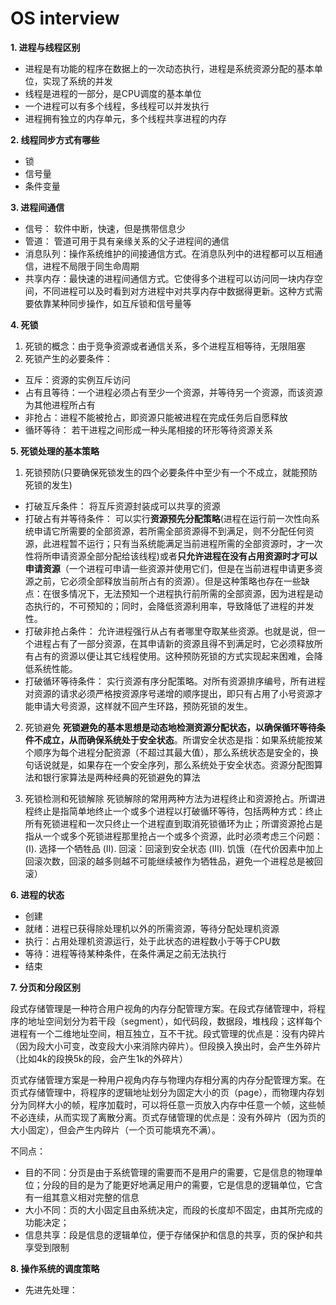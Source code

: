 # OS interview

**1. 进程与线程区别**

- 进程是有功能的程序在数据上的一次动态执行，进程是系统资源分配的基本单位，实现了系统的并发
- 线程是进程的一部分，是CPU调度的基本单位
- 一个进程可以有多个线程，多线程可以并发执行
- 进程拥有独立的内存单元，多个线程共享进程的内存

**2. 线程同步方式有哪些**

- 锁
- 信号量
- 条件变量

**3. 进程间通信**

- 信号： 软件中断，快速，但是携带信息少
- 管道： 管道可用于具有亲缘关系的父子进程间的通信
- 消息队列：操作系统维护的间接通信方式。在消息队列中的进程都可以互相通信，进程不局限于同生命周期
- 共享内存：最快速的进程间通信方式。它使得多个进程可以访问同一块内存空间，不同进程可以及时看到对方进程中对共享内存中数据得更新。这种方式需要依靠某种同步操作，如互斥锁和信号量等

**4. 死锁**

1) 死锁的概念：由于竞争资源或者通信关系，多个进程互相等待，无限阻塞
2) 死锁产生的必要条件：
- 互斥：资源的实例互斥访问
- 占有且等待：一个进程必须占有至少一个资源，并等待另一个资源，而该资源为其他进程所占有
- 非抢占：进程不能被抢占，即资源只能被进程在完成任务后自愿释放
- 循环等待： 若干进程之间形成一种头尾相接的环形等待资源关系 

**5. 死锁处理的基本策略**

1. 死锁预防(只要确保死锁发生的四个必要条件中至少有一个不成立，就能预防死锁的发生)
- 打破互斥条件：
将互斥资源封装成可以共享的资源
- 打破占有并等待条件：
可以实行**资源预先分配策略**(进程在运行前一次性向系统申请它所需要的全部资源，若所需全部资源得不到满足，则不分配任何资源，此进程暂不运行；只有当系统能满足当前进程所需的全部资源时，才一次性将所申请资源全部分配给该线程)或者**只允许进程在没有占用资源时才可以申请资源**（一个进程可申请一些资源并使用它们，但是在当前进程申请更多资源之前，它必须全部释放当前所占有的资源）。但是这种策略也存在一些缺点：在很多情况下，无法预知一个进程执行前所需的全部资源，因为进程是动态执行的，不可预知的；同时，会降低资源利用率，导致降低了进程的并发性。
- 打破非抢占条件：
允许进程强行从占有者哪里夺取某些资源。也就是说，但一个进程占有了一部分资源，在其申请新的资源且得不到满足时，它必须释放所有占有的资源以便让其它线程使用。这种预防死锁的方式实现起来困难，会降低系统性能。
- 打破循环等待条件：
实行资源有序分配策略。对所有资源排序编号，所有进程对资源的请求必须严格按资源序号递增的顺序提出，即只有占用了小号资源才能申请大号资源，这样就不回产生环路，预防死锁的发生。

2. 死锁避免
**死锁避免的基本思想是动态地检测资源分配状态，以确保循环等待条件不成立，从而确保系统处于安全状态**。所谓安全状态是指：如果系统能按某个顺序为每个进程分配资源（不超过其最大值），那么系统状态是安全的，换句话说就是，如果存在一个安全序列，那么系统处于安全状态。资源分配图算法和银行家算法是两种经典的死锁避免的算法

3. 死锁检测和死锁解除
死锁解除的常用两种方法为进程终止和资源抢占。所谓进程终止是指简单地终止一个或多个进程以打破循环等待，包括两种方式：终止所有死锁进程和一次只终止一个进程直到取消死锁循环为止；所谓资源抢占是指从一个或多个死锁进程那里抢占一个或多个资源，此时必须考虑三个问题：
(I). 选择一个牺牲品
(II). 回滚：回滚到安全状态
(III). 饥饿（在代价因素中加上回滚次数，回滚的越多则越不可能继续被作为牺牲品，避免一个进程总是被回滚）

**6. 进程的状态**

- 创建
- 就绪：进程已获得除处理机以外的所需资源，等待分配处理机资源
- 执行：占用处理机资源运行，处于此状态的进程数小于等于CPU数
- 等待：进程等待某种条件，在条件满足之前无法执行
- 结束

**7. 分页和分段区别**

段式存储管理是一种符合用户视角的内存分配管理方案。在段式存储管理中，将程序的地址空间划分为若干段（segment），如代码段，数据段，堆栈段；这样每个进程有一个二维地址空间，相互独立，互不干扰。段式管理的优点是：没有内碎片（因为段大小可变，改变段大小来消除内碎片）。但段换入换出时，会产生外碎片（比如4k的段换5k的段，会产生1k的外碎片）

页式存储管理方案是一种用户视角内存与物理内存相分离的内存分配管理方案。在页式存储管理中，将程序的逻辑地址划分为固定大小的页（page），而物理内存划分为同样大小的帧，程序加载时，可以将任意一页放入内存中任意一个帧，这些帧不必连续，从而实现了离散分离。页式存储管理的优点是：没有外碎片（因为页的大小固定），但会产生内碎片（一个页可能填充不满）。

不同点：

- 目的不同：分页是由于系统管理的需要而不是用户的需要，它是信息的物理单位；分段的目的是为了能更好地满足用户的需要，它是信息的逻辑单位，它含有一组其意义相对完整的信息
- 大小不同：页的大小固定且由系统决定，而段的长度却不固定，由其所完成的功能决定；
- 信息共享：段是信息的逻辑单位，便于存储保护和信息的共享，页的保护和共享受到限制

**8. 操作系统的调度策略**

- 先进先处理：
